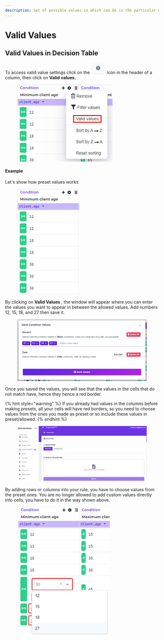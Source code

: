 ```yaml
---
description: Set of possible values in which can be in the particular columns
---
```


# Valid Values

## Valid Values in Decision Table

To access valid value settings click on the <img src="../../.gitbook/assets/image (161) (1) (1) (1).png" alt="" data-size="line"> icon in the header of a column, then click on **Valid values.**

<figure><img src="../../.gitbook/assets/image (219).png" alt=""><figcaption></figcaption></figure>

#### Example

Let's show how preset values works

<figure><img src="../../.gitbook/assets/image (161).png" alt=""><figcaption></figcaption></figure>

By clicking on **Valid Values** , the window will appear where you can enter the values you want to appear in between the allowed values. Add numbers 12, 15, 18, and 27 then save it.

<figure><img src="../../.gitbook/assets/image (260).png" alt=""><figcaption></figcaption></figure>

Once you saved the values, you will see that the values in the cells that do not match have, hence they hence a red border.&#x20;

{% hint style="warning" %}
If you already had values in the columns before making presets, all your cells will have red borders, so you need to choose values from the ones you made as preset or so include these values in preset/allowed.
{% endhint %}

<figure><img src="../../.gitbook/assets/image (92).png" alt=""><figcaption></figcaption></figure>

By adding rows or columns into your rule, you have to choose values from the preset ones. You are no longer allowed to add custom values directly into cells, you have to do it in the way shown above.

<figure><img src="../../.gitbook/assets/image (183).png" alt=""><figcaption></figcaption></figure>
